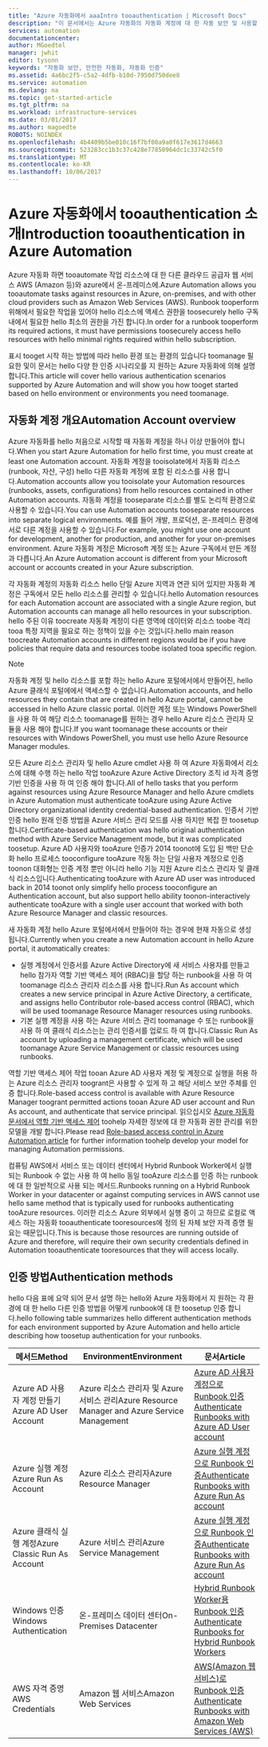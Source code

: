```yaml
---
title: "Azure 자동화에서 aaaIntro tooauthentication | Microsoft Docs"
description: "이 문서에서는 Azure 자동화의 자동화 계정에 대 한 자동 보안 및 사용할 수 있는 hello 다른 인증 방법의 개요를 제공 합니다."
services: automation
documentationcenter: 
author: MGoedtel
manager: jwhit
editor: tysonn
keywords: "자동화 보안, 안전한 자동화, 자동화 인증"
ms.assetid: 4a6bc2f5-c5a2-4dfb-b10d-7950d750dee8
ms.service: automation
ms.devlang: na
ms.topic: get-started-article
ms.tgt_pltfrm: na
ms.workload: infrastructure-services
ms.date: 03/01/2017
ms.author: magoedte
ROBOTS: NOINDEX
ms.openlocfilehash: 4b4409b5be010c16f7bf00a9a0f617e3617d4663
ms.sourcegitcommit: 523283cc1b3c37c428e77850964dc1c33742c5f0
ms.translationtype: MT
ms.contentlocale: ko-KR
ms.lasthandoff: 10/06/2017
---
```

# <a name="introduction-tooauthentication-in-azure-automation"></a><span data-ttu-id="5b624-104">Azure 자동화에서 tooauthentication 소개</span><span class="sxs-lookup"><span data-stu-id="5b624-104">Introduction tooauthentication in Azure Automation</span></span>  
<span data-ttu-id="5b624-105">Azure 자동화 하면 tooautomate 작업 리소스에 대 한 다른 클라우드 공급자 웹 서비스 AWS (Amazon 등)와 azure에서 온-프레미스에.</span><span class="sxs-lookup"><span data-stu-id="5b624-105">Azure Automation allows you tooautomate tasks against resources in Azure, on-premises, and with other cloud providers such as Amazon Web Services (AWS).</span></span>  <span data-ttu-id="5b624-106">Runbook tooperform 위해에서 필요한 작업을 있어야 hello 리소스에 액세스 권한을 toosecurely hello 구독 내에서 필요한 hello 최소의 권한을 가진 합니다.</span><span class="sxs-lookup"><span data-stu-id="5b624-106">In order for a runbook tooperform its required actions, it must have permissions toosecurely access hello resources with hello minimal rights required within hello subscription.</span></span>

<span data-ttu-id="5b624-107">표시 tooget 시작 하는 방법에 따라 hello 환경 또는 환경의 있습니다 toomanage 필요한 및이 문서는 hello 다양 한 인증 시나리오를 지 원하는 Azure 자동화에 의해 설명 합니다.</span><span class="sxs-lookup"><span data-stu-id="5b624-107">This article will cover hello various authentication scenarios supported by Azure Automation and will show you how tooget started based on hello environment or environments you need toomanage.</span></span>  

## <a name="automation-account-overview"></a><span data-ttu-id="5b624-108">자동화 계정 개요</span><span class="sxs-lookup"><span data-stu-id="5b624-108">Automation Account overview</span></span>
<span data-ttu-id="5b624-109">Azure 자동화를 hello 처음으로 시작할 때 자동화 계정을 하나 이상 만들어야 합니다.</span><span class="sxs-lookup"><span data-stu-id="5b624-109">When you start Azure Automation for hello first time, you must create at least one Automation account.</span></span> <span data-ttu-id="5b624-110">자동화 계정을 tooisolate에서 자동화 리소스 (runbook, 자산, 구성) hello 다른 자동화 계정에 포함 된 리소스를 사용 합니다.</span><span class="sxs-lookup"><span data-stu-id="5b624-110">Automation accounts allow you tooisolate your Automation resources (runbooks, assets, configurations) from hello resources contained in other Automation accounts.</span></span> <span data-ttu-id="5b624-111">자동화 계정을 tooseparate 리소스를 별도 논리적 환경으로 사용할 수 있습니다.</span><span class="sxs-lookup"><span data-stu-id="5b624-111">You can use Automation accounts tooseparate resources into separate logical environments.</span></span> <span data-ttu-id="5b624-112">예를 들어 개발, 프로덕션, 온-프레미스 환경에 서로 다른 계정을 사용할 수 있습니다.</span><span class="sxs-lookup"><span data-stu-id="5b624-112">For example, you might use one account for development, another for production, and another for your on-premises environment.</span></span>  <span data-ttu-id="5b624-113">Azure 자동화 계정은 Microsoft 계정 또는 Azure 구독에서 만든 계정과 다릅니다.</span><span class="sxs-lookup"><span data-stu-id="5b624-113">An Azure Automation account is different from your Microsoft account or accounts created in your Azure subscription.</span></span>

<span data-ttu-id="5b624-114">각 자동화 계정의 자동화 리소스 hello 단일 Azure 지역과 연관 되어 있지만 자동화 계정은 구독에서 모든 hello 리소스를 관리할 수 있습니다.</span><span class="sxs-lookup"><span data-stu-id="5b624-114">hello Automation resources for each Automation account are associated with a single Azure region, but Automation accounts can manage all hello resources in your subscription.</span></span> <span data-ttu-id="5b624-115">hello 주된 이유 toocreate 자동화 계정이 다른 영역에 데이터와 리소스 toobe 격리 tooa 특정 지역을 필요로 하는 정책이 있을 수는 것입니다.</span><span class="sxs-lookup"><span data-stu-id="5b624-115">hello main reason toocreate Automation accounts in different regions would be if you have policies that require data and resources toobe isolated tooa specific region.</span></span>

> [!NOTE]
> <span data-ttu-id="5b624-116">자동화 계정 및 hello 리소스를 포함 하는 hello Azure 포털에서에서 만들어진, hello Azure 클래식 포털에에서 액세스할 수 없습니다.</span><span class="sxs-lookup"><span data-stu-id="5b624-116">Automation accounts, and hello resources they contain that are created in hello Azure portal, cannot be accessed in hello Azure classic portal.</span></span> <span data-ttu-id="5b624-117">이러한 계정 또는 Windows PowerShell을 사용 하 여 해당 리소스 toomanage를 원하는 경우 hello Azure 리소스 관리자 모듈을 사용 해야 합니다.</span><span class="sxs-lookup"><span data-stu-id="5b624-117">If you want toomanage these accounts or their resources with Windows PowerShell, you must use hello Azure Resource Manager modules.</span></span>
>

<span data-ttu-id="5b624-118">모든 Azure 리소스 관리자 및 hello Azure cmdlet 사용 하 여 Azure 자동화에서 리소스에 대해 수행 하는 hello 작업 tooAzure Azure Active Directory 조직 id 자격 증명 기반 인증을 사용 하 여 인증 해야 합니다.</span><span class="sxs-lookup"><span data-stu-id="5b624-118">All of hello tasks that you perform against resources using Azure Resource Manager and hello Azure cmdlets in Azure Automation must authenticate tooAzure using Azure Active Directory organizational identity credential-based authentication.</span></span>  <span data-ttu-id="5b624-119">인증서 기반 인증 hello 원래 인증 방법을 Azure 서비스 관리 모드를 사용 하지만 복잡 한 toosetup 합니다.</span><span class="sxs-lookup"><span data-stu-id="5b624-119">Certificate-based  authentication was hello original authentication method with Azure Service Management mode, but it was complicated toosetup.</span></span>  <span data-ttu-id="5b624-120">Azure AD 사용자와 tooAzure 인증가 2014 toonot에 도입 된 백만 단순화 hello 프로세스 tooconfigure tooAzure 작동 하는 단일 사용자 계정으로 인증 toonon 대화형는 인증 계정 뿐만 아니라 hello 기능 지원 Azure 리소스 관리자 및 클래식 리소스입니다.</span><span class="sxs-lookup"><span data-stu-id="5b624-120">Authenticating tooAzure with Azure AD user was introduced back in 2014 toonot only simplify hello process tooconfigure an Authentication account, but also support hello ability toonon-interactively authenticate tooAzure with a single user account that worked with both Azure Resource Manager and classic resources.</span></span>   

<span data-ttu-id="5b624-121">새 자동화 계정 hello Azure 포털에서에서 만들어야 하는 경우에 현재 자동으로 생성 됩니다.</span><span class="sxs-lookup"><span data-stu-id="5b624-121">Currently when you create a new Automation account in hello Azure portal, it automatically creates:</span></span>

* <span data-ttu-id="5b624-122">실행 계정에서 인증서를 Azure Active Directory에 새 서비스 사용자를 만들고 hello 참가자 역할 기반 액세스 제어 (RBAC)을 할당 하는 runbook을 사용 하 여 toomanage 리소스 관리자 리소스를 사용 합니다.</span><span class="sxs-lookup"><span data-stu-id="5b624-122">Run As account which creates a new service principal in Azure Active Directory, a certificate, and assigns hello Contributor role-based access control (RBAC), which will be used toomanage Resource Manager resources using runbooks.</span></span>
* <span data-ttu-id="5b624-123">기본 실행 계정을 사용 하는 Azure 서비스 관리 toomanage 수 또는 runbook을 사용 하 여 클래식 리소스는는 관리 인증서를 업로드 하 여 합니다.</span><span class="sxs-lookup"><span data-stu-id="5b624-123">Classic Run As account by uploading a management certificate, which will be used toomanage Azure Service Management or classic resources using runbooks.</span></span>  

<span data-ttu-id="5b624-124">역할 기반 액세스 제어 작업 tooan Azure AD 사용자 계정 및 계정으로 실행을 허용 하는 Azure 리소스 관리자 toogrant은 사용할 수 있게 하 고 해당 서비스 보안 주체를 인증 합니다.</span><span class="sxs-lookup"><span data-stu-id="5b624-124">Role-based access control is available with Azure Resource Manager toogrant permitted actions tooan Azure AD user account and Run As account, and authenticate that service principal.</span></span>  <span data-ttu-id="5b624-125">읽으십시오 [Azure 자동화 문서에서 역할 기반 액세스 제어](automation-role-based-access-control.md) toohelp 자세한 정보에 대 한 자동화 권한 관리를 위한 모델을 개발 합니다.</span><span class="sxs-lookup"><span data-stu-id="5b624-125">Please read [Role-based access control in Azure Automation article](automation-role-based-access-control.md) for further information toohelp develop your model for managing Automation permissions.</span></span>  

<span data-ttu-id="5b624-126">컴퓨팅 AWS에서 서비스 또는 데이터 센터에서 Hybrid Runbook Worker에서 실행 되는 Runbook 수 없는 사용 하 여 hello 동일 tooAzure 리소스를 인증 하는 runbook에 대 한 일반적으로 사용 되는 메서드.</span><span class="sxs-lookup"><span data-stu-id="5b624-126">Runbooks running on a Hybrid Runbook Worker in your datacenter or against computing services in AWS cannot use hello same method that is typically used for runbooks authenticating tooAzure resources.</span></span>  <span data-ttu-id="5b624-127">이러한 리소스 Azure 외부에서 실행 중이 고 하므로 로컬로 액세스 하는 자동화 tooauthenticate tooresources에 정의 된 자체 보안 자격 증명 필요는 때문입니다.</span><span class="sxs-lookup"><span data-stu-id="5b624-127">This is because those resources are running outside of Azure and therefore, will require their own security credentials defined in Automation tooauthenticate tooresources that they will access locally.</span></span>  

## <a name="authentication-methods"></a><span data-ttu-id="5b624-128">인증 방법</span><span class="sxs-lookup"><span data-stu-id="5b624-128">Authentication methods</span></span>
<span data-ttu-id="5b624-129">hello 다음 표에 요약 되어 문서 설명 하는 hello와 Azure 자동화에서 지 원하는 각 환경에 대 한 hello 다른 인증 방법을 어떻게 runbook에 대 한 toosetup 인증 합니다.</span><span class="sxs-lookup"><span data-stu-id="5b624-129">hello following table summarizes hello different authentication methods for each environment supported by Azure Automation and hello article describing how toosetup authentication for your runbooks.</span></span>

| <span data-ttu-id="5b624-130">메서드</span><span class="sxs-lookup"><span data-stu-id="5b624-130">Method</span></span> | <span data-ttu-id="5b624-131">Environment</span><span class="sxs-lookup"><span data-stu-id="5b624-131">Environment</span></span> | <span data-ttu-id="5b624-132">문서</span><span class="sxs-lookup"><span data-stu-id="5b624-132">Article</span></span> |
| --- | --- | --- |
| <span data-ttu-id="5b624-133">Azure AD 사용자 계정 만들기</span><span class="sxs-lookup"><span data-stu-id="5b624-133">Azure AD User Account</span></span> |<span data-ttu-id="5b624-134">Azure 리소스 관리자 및 Azure 서비스 관리</span><span class="sxs-lookup"><span data-stu-id="5b624-134">Azure Resource Manager and Azure Service Management</span></span> |[<span data-ttu-id="5b624-135">Azure AD 사용자 계정으로 Runbook 인증</span><span class="sxs-lookup"><span data-stu-id="5b624-135">Authenticate Runbooks with Azure AD User account</span></span>](automation-create-aduser-account.md) |
| <span data-ttu-id="5b624-136">Azure 실행 계정</span><span class="sxs-lookup"><span data-stu-id="5b624-136">Azure Run As Account</span></span> |<span data-ttu-id="5b624-137">Azure 리소스 관리자</span><span class="sxs-lookup"><span data-stu-id="5b624-137">Azure Resource Manager</span></span> |[<span data-ttu-id="5b624-138">Azure 실행 계정으로 Runbook 인증</span><span class="sxs-lookup"><span data-stu-id="5b624-138">Authenticate Runbooks with Azure Run As account</span></span>](automation-sec-configure-azure-runas-account.md) |
| <span data-ttu-id="5b624-139">Azure 클래식 실행 계정</span><span class="sxs-lookup"><span data-stu-id="5b624-139">Azure Classic Run As Account</span></span> |<span data-ttu-id="5b624-140">Azure 서비스 관리</span><span class="sxs-lookup"><span data-stu-id="5b624-140">Azure Service Management</span></span> |[<span data-ttu-id="5b624-141">Azure 실행 계정으로 Runbook 인증</span><span class="sxs-lookup"><span data-stu-id="5b624-141">Authenticate Runbooks with Azure Run As account</span></span>](automation-sec-configure-azure-runas-account.md) |
| <span data-ttu-id="5b624-142">Windows 인증</span><span class="sxs-lookup"><span data-stu-id="5b624-142">Windows Authentication</span></span> |<span data-ttu-id="5b624-143">온-프레미스 데이터 센터</span><span class="sxs-lookup"><span data-stu-id="5b624-143">On-Premises Datacenter</span></span> |[<span data-ttu-id="5b624-144">Hybrid Runbook Worker용 Runbook 인증</span><span class="sxs-lookup"><span data-stu-id="5b624-144">Authenticate Runbooks for Hybrid Runbook Workers</span></span>](automation-hybrid-runbook-worker.md) |
| <span data-ttu-id="5b624-145">AWS 자격 증명</span><span class="sxs-lookup"><span data-stu-id="5b624-145">AWS Credentials</span></span> |<span data-ttu-id="5b624-146">Amazon 웹 서비스</span><span class="sxs-lookup"><span data-stu-id="5b624-146">Amazon Web Services</span></span> |[<span data-ttu-id="5b624-147">AWS(Amazon 웹 서비스)로 Runbook 인증</span><span class="sxs-lookup"><span data-stu-id="5b624-147">Authenticate Runbooks with Amazon Web Services (AWS)</span></span>](automation-config-aws-account.md) |
